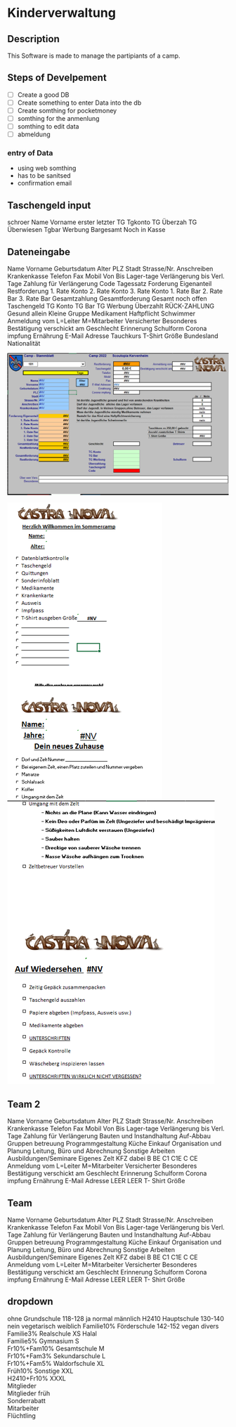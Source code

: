 # Kinderverwaltung

## Description

This Software is made to manage the partipiants of a camp.

## Steps of Develpement

- [ ] Create a good DB
- [ ] Create something to enter Data into the db
- [ ] Create somthing for pocketmoney
- [ ] somthing for the anmenlung
- [ ] somthing to edit data
- [ ] abmeldung

### entry of Data

- using web somthing
- has to be sanitsed
- confirmation email


## Taschengeld input
schroer	Name	Vorname	erster	letzter	TG	Tgkonto	TG Überzah	TG Überwiesen	Tgbar	Werbung	Bargesamt	 Noch in Kasse 

## Dateneingabe
Name	Vorname	Geburtsdatum	Alter	PLZ	Stadt	Strasse/Nr.	Anschreiben	Krankenkasse	Telefon	Fax	Mobil	Von	Bis	Lager-tage	Verlängerung bis	 Verl. Tage 	 Zahlung für Verlängerung 	Code	Tagessatz	Forderung Eigenanteil	Restforderung	1. Rate Konto	2. Rate Konto	3. Rate Konto	1. Rate Bar	2. Rate Bar	3. Rate Bar	Gesamtzahlung	Gesamtforderung	Gesamt noch offen	Taschengeld	TG Konto	TG Bar	TG Werbung	Überzahlt	RÜCK-ZAHLUNG	Gesund	allein	Kleine Gruppe	Medikament	Haftpflicht	Schwimmer	Anmeldung vom	L=Leiter M=Mitarbeiter	Versicherter	Besonderes	Bestätigung verschickt am	Geschlecht	Erinnerung	Schulform	Corona impfung	Ernährung	E-Mail Adresse	Tauchkurs	T-Shirt Größe	Bundesland Nationalität

![Stammblatt](image.png)

![Abharkliste - 1](image-1.png)
![Abharkliste - 2](image-2.png)

## Team 2

Name	Vorname	Geburtsdatum	Alter	PLZ	Stadt	Strasse/Nr.	Anschreiben	Krankenkasse	Telefon 	Fax	Mobil	Von	Bis	Lager-tage	Verlängerung bis	 Verl. Tage 	 Zahlung für Verlängerung 	Bauten und Instandhaltung	Auf-Abbau	Gruppen betreuung	Programmgestaltung	Küche	Einkauf	Organisation und Planung	Leitung, Büro und Abrechnung	Sonstige Arbeiten	Ausbildungen/Seminare				Eigenes Zelt	KFZ dabei	B	BE	C1	C1E	C	CE	Anmeldung vom	L=Leiter M=Mitarbeiter	Versicherter	Besonderes	Bestätigung verschickt am	Geschlecht	Erinnerung	Schulform	Corona impfung	Ernährung	E-Mail Adresse	LEER	LEER	T- Shirt Größe


## Team

Name	Vorname	Geburtsdatum	Alter	PLZ	Stadt	Strasse/Nr.	Anschreiben	Krankenkasse	Telefon 	Fax	Mobil	Von	Bis	Lager-tage	Verlängerung bis	 Verl. Tage 	 Zahlung für Verlängerung 	Bauten und Instandhaltung	Auf-Abbau	Gruppen betreuung	Programmgestaltung	Küche	Einkauf	Organisation und Planung	Leitung, Büro und Abrechnung	Sonstige Arbeiten	Ausbildungen/Seminare				Eigenes Zelt	KFZ dabei	B	BE	C1	C1E	C	CE	Anmeldung vom	L=Leiter M=Mitarbeiter	Versicherter	Besonderes	Bestätigung verschickt am	Geschlecht	Erinnerung	Schulform	Corona impfung	Ernährung	E-Mail Adresse	LEER	LEER	T- Shirt Größe									

## dropdown

ohne				Grundschule		118-128		ja	normal	männlich
H2410				Hauptschule		130-140		nein	vegetarisch	weiblich
Familie10%				Förderschule		142-152			vegan	divers
Familie3%				Realschule		XS			Halal	
Familie5%				Gymnasium		S				
Fr10%+Fam10%				Gesamtschule		M				
Fr10%+Fam3%				Sekundarschule		L				
Fr10%+Fam5%				Waldorfschule		XL				
Früh10%				Sonstige		XXL				
H2410+Fr10%						XXXL				
Mitglieder										
Mitglieder früh										
Sonderrabatt										
Mitarbeiter										
Flüchtling										
